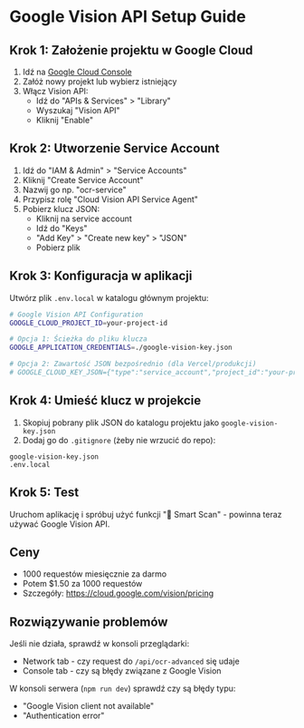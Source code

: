 # Google Vision API Setup Guide

## Krok 1: Założenie projektu w Google Cloud

1. Idź na [Google Cloud Console](https://console.cloud.google.com/)
2. Załóż nowy projekt lub wybierz istniejący
3. Włącz Vision API:
   - Idź do "APIs & Services" > "Library"
   - Wyszukaj "Vision API"
   - Kliknij "Enable"

## Krok 2: Utworzenie Service Account

1. Idź do "IAM & Admin" > "Service Accounts"
2. Kliknij "Create Service Account"
3. Nazwij go np. "ocr-service"
4. Przypisz rolę "Cloud Vision API Service Agent"
5. Pobierz klucz JSON:
   - Kliknij na service account
   - Idź do "Keys"
   - "Add Key" > "Create new key" > "JSON"
   - Pobierz plik

## Krok 3: Konfiguracja w aplikacji

Utwórz plik `.env.local` w katalogu głównym projektu:

```bash
# Google Vision API Configuration
GOOGLE_CLOUD_PROJECT_ID=your-project-id

# Opcja 1: Ścieżka do pliku klucza
GOOGLE_APPLICATION_CREDENTIALS=./google-vision-key.json

# Opcja 2: Zawartość JSON bezpośrednio (dla Vercel/produkcji)
# GOOGLE_CLOUD_KEY_JSON={"type":"service_account","project_id":"your-project",...}
```

## Krok 4: Umieść klucz w projekcie

1. Skopiuj pobrany plik JSON do katalogu projektu jako `google-vision-key.json`
2. Dodaj go do `.gitignore` (żeby nie wrzucić do repo):

```gitignore
google-vision-key.json
.env.local
```

## Krok 5: Test

Uruchom aplikację i spróbuj użyć funkcji "🚀 Smart Scan" - powinna teraz używać Google Vision API.

## Ceny

- 1000 requestów miesięcznie za darmo
- Potem $1.50 za 1000 requestów
- Szczegóły: https://cloud.google.com/vision/pricing

## Rozwiązywanie problemów

Jeśli nie działa, sprawdź w konsoli przeglądarki:
- Network tab - czy request do `/api/ocr-advanced` się udaje
- Console tab - czy są błędy związane z Google Vision

W konsoli serwera (`npm run dev`) sprawdź czy są błędy typu:
- "Google Vision client not available"
- "Authentication error"
